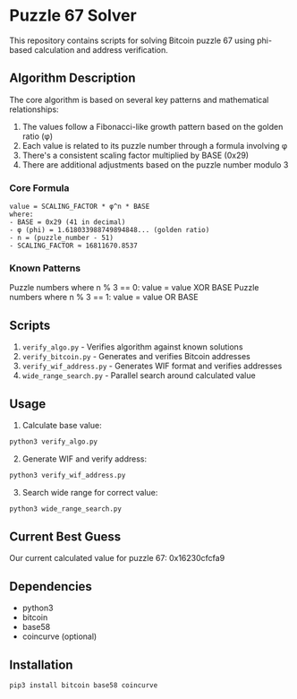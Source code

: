 # Puzzle 67 Solver

This repository contains scripts for solving Bitcoin puzzle 67 using phi-based calculation and address verification.

## Algorithm Description

The core algorithm is based on several key patterns and mathematical relationships:

1. The values follow a Fibonacci-like growth pattern based on the golden ratio (φ)
2. Each value is related to its puzzle number through a formula involving φ
3. There's a consistent scaling factor multiplied by BASE (0x29)
4. There are additional adjustments based on the puzzle number modulo 3

### Core Formula
```
value = SCALING_FACTOR * φ^n * BASE
where:
- BASE = 0x29 (41 in decimal)
- φ (phi) = 1.618033988749894848... (golden ratio)
- n = (puzzle_number - 51)
- SCALING_FACTOR ≈ 16811670.8537
```

### Known Patterns
Puzzle numbers where n % 3 == 0: value = value XOR BASE
Puzzle numbers where n % 3 == 1: value = value OR BASE

## Scripts

1. `verify_algo.py` - Verifies algorithm against known solutions
2. `verify_bitcoin.py` - Generates and verifies Bitcoin addresses
3. `verify_wif_address.py` - Generates WIF format and verifies addresses
4. `wide_range_search.py` - Parallel search around calculated value

## Usage

1. Calculate base value:
```python
python3 verify_algo.py
```

2. Generate WIF and verify address:
```python
python3 verify_wif_address.py
```

3. Search wide range for correct value:
```python
python3 wide_range_search.py
```

## Current Best Guess
Our current calculated value for puzzle 67: 0x16230cfcfa9

## Dependencies
- python3
- bitcoin
- base58
- coincurve (optional)

## Installation
```bash
pip3 install bitcoin base58 coincurve
```

